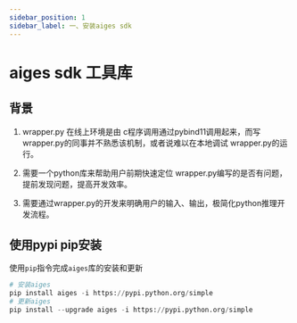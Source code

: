 ```yaml
---
sidebar_position: 1
sidebar_label: 一、安装aiges sdk
---
```

# aiges sdk 工具库

## 背景

1. wrapper.py 在线上环境是由 c程序调用通过pybind11调用起来，而写wrapper.py的同事并不熟悉该机制，或者说难以在本地调试 wrapper.py的运行。

2. 需要一个python库来帮助用户前期快速定位 wrapper.py编写的是否有问题，提前发现问题，提高开发效率。

3. 需要通过wrapper.py的开发来明确用户的输入、输出，极简化python推理开发流程。


## 使用pypi pip安装

使用`pip`指令完成`aiges`库的安装和更新
   ```python
   # 安装aiges
   pip install aiges -i https://pypi.python.org/simple
   # 更新aiges
   pip install --upgrade aiges -i https://pypi.python.org/simple
   ```